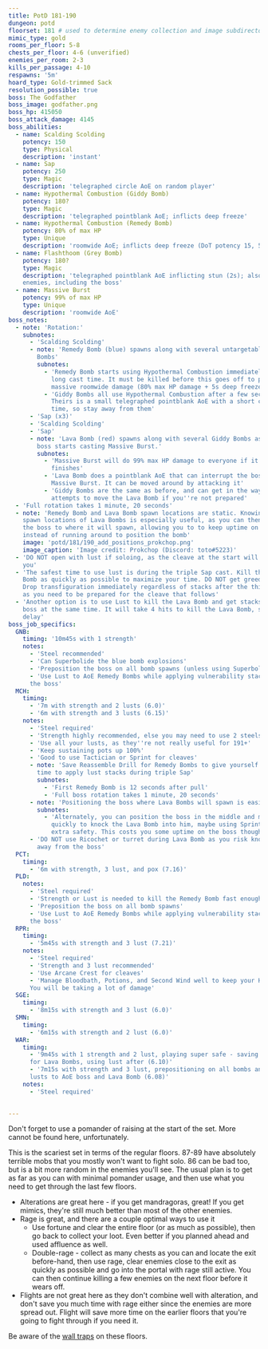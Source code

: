 ```yaml
---
title: PotD 181-190
dungeon: potd
floorset: 181 # used to determine enemy collection and image subdirectory
mimic_type: gold
rooms_per_floor: 5-8
chests_per_floor: 4-6 (unverified)
enemies_per_room: 2-3
kills_per_passage: 4-10
respawns: '5m'
hoard_type: Gold-trimmed Sack
resolution_possible: true
boss: The Godfather
boss_image: godfather.png
boss_hp: 415050
boss_attack_damage: 4145
boss_abilities:
  - name: Scalding Scolding
    potency: 150
    type: Physical
    description: 'instant'
  - name: Sap
    potency: 250
    type: Magic
    description: 'telegraphed circle AoE on random player'
  - name: Hypothermal Combustion (Giddy Bomb)
    potency: 180?
    type: Magic
    description: 'telegraphed pointblank AoE; inflicts deep freeze'
  - name: Hypothermal Combustion (Remedy Bomb)
    potency: 80% of max HP
    type: Unique
    description: 'roomwide AoE; inflicts deep freeze (DoT potency 15, 5s)'
  - name: Flashthoom (Grey Bomb)
    potency: 180?
    type: Magic
    description: 'telegraphed pointblank AoE inflicting stun (2s); also hits
    enemies, including the boss'
  - name: Massive Burst
    potency: 99% of max HP
    type: Unique
    description: 'roomwide AoE'
boss_notes:
  - note: 'Rotation:'
    subnotes:
      - 'Scalding Scolding'
      - note: 'Remedy Bomb (blue) spawns along with several untargetable Giddy
        Bombs'
        subnotes:
          - 'Remedy Bomb starts using Hypothermal Combustion immediately with a
            long cast time. It must be killed before this goes off to prevent
            massive roomwide damage (80% max HP damage + 5s deep freeze)'
          - 'Giddy Bombs all use Hypothermal Combustion after a few seconds.
            Theirs is a small telegraphed pointblank AoE with a short cast
            time, so stay away from them'
      - 'Sap (x3)'
      - 'Scalding Scolding'
      - 'Sap'
      - note: 'Lava Bomb (red) spawns along with several Giddy Bombs as the
        boss starts casting Massive Burst.'
        subnotes:
          - 'Massive Burst will do 99% max HP damage to everyone if it
            finishes'
          - 'Lava Bomb does a pointblank AoE that can interrupt the boss''s
            Massive Burst. It can be moved around by attacking it'
          - 'Giddy Bombs are the same as before, and can get in the way of your
            attempts to move the Lava Bomb if you''re not prepared'
  - 'Full rotation takes 1 minute, 20 seconds'
  - note: 'Remedy Bomb and Lava Bomb spawn locations are static. Knowing the
    spawn locations of Lava Bombs is especially useful, as you can then pull
    the boss to where it will spawn, allowing you to to keep uptime on the boss
    instead of running around to position the bomb'
    image: 'potd/181/190_add_positions_prokchop.png'
    image_caption: 'Image credit: Prokchop (Discord: toto#5223)'
  - 'DO NOT open with lust if soloing, as the cleave at the start will destroy
    you'
  - 'The safest time to use lust is during the triple Sap cast. Kill the Remedy
    Bomb as quickly as possible to maximize your time. DO NOT get greedy here.
    Drop transfiguration immediately regardless of stacks after the third Sap,
    as you need to be prepared for the cleave that follows'
  - 'Another option is to use Lust to kill the Lava Bomb and get stacks on the
    boss at the same time. It will take 4 hits to kill the Lava Bomb, so don''t
    delay'
boss_job_specifics:
  GNB:
    timing: '10m45s with 1 strength'
    notes:
      - 'Steel recommended'
      - 'Can Superbolide the blue bomb explosions'
      - 'Preposition the boss on all bomb spawns (unless using Superbolide)'
      - 'Use Lust to AoE Remedy Bombs while applying vulnerability stacks to
      the boss'
  MCH:
    timing:
      - '7m with strength and 2 lusts (6.0)'
      - '6m with strength and 3 lusts (6.15)'
    notes:
      - 'Steel required'
      - 'Strength highly recommended, else you may need to use 2 steels'
      - 'Use all your lusts, as they''re not really useful for 191+'
      - 'Keep sustaining pots up 100%'
      - 'Good to use Tactician or Sprint for cleaves'
      - note: 'Save Reassemble Drill for Remedy Bombs to give yourself lots of
        time to apply lust stacks during triple Sap'
        subnotes:
          - 'First Remedy Bomb is 12 seconds after pull'
          - 'Full boss rotation takes 1 minute, 20 seconds'
      - note: 'Positioning the boss where Lava Bombs will spawn is easiest'
        subnotes:
          - 'Alternately, you can position the boss in the middle and move
            quickly to knock the Lava Bomb into him, maybe using Sprint for
            extra safety. This costs you some uptime on the boss though'
      - 'DO NOT use Ricochet or turret during Lava Bomb as you risk knocking it
        away from the boss'
  PCT:
    timing:
      - '6m with strength, 3 lust, and pox (7.16)'
  PLD:
    notes:
      - 'Steel required'
      - 'Strength or Lust is needed to kill the Remedy Bomb fast enough'
      - 'Preposition the boss on all bomb spawns'
      - 'Use Lust to AoE Remedy Bombs while applying vulnerability stacks to
      the boss'
  RPR:
    timing:
      - '5m45s with strength and 3 lust (7.21)'
    notes:
      - 'Steel required'
      - 'Strength and 3 lust recommended'
      - 'Use Arcane Crest for cleaves'
      - 'Manage Bloodbath, Potions, and Second Wind well to keep your HP up.
      You will be taking a lot of damage'
  SGE:
    timing:
      - '8m15s with strength and 3 lust (6.0)'
  SMN:
    timing:
      - '6m15s with strength and 2 lust (6.0)'
  WAR:
    timing:
      - '9m45s with 1 strength and 2 lust, playing super safe - saving Berserk
      for Lava Bombs, using lust after (6.10)'
      - '7m15s with strength and 3 lust, prepositioning on all bombs and using
      lusts to AoE boss and Lava Bomb (6.08)'
    notes:
      - 'Steel required'

          
---
```


Don't forget to use a pomander of raising at the start of the set. More cannot
be found here, unfortunately.

This is the scariest set in terms of the regular floors. 87-89 have absolutely
terrible mobs that you mostly won't want to fight solo. 86 can be bad too, but
is a bit more random in the enemies you'll see. The usual plan is to get as far
as you can with minimal pomander usage, and then use what you need to get
through the last few floors.

* Alterations are great here - if you get mandragoras, great! If you get
mimics, they're still much better than most of the other enemies.
* Rage is great, and there are a couple optimal ways to use it
  * Use fortune and clear the entire floor (or as much as possible), then go
    back to collect your loot. Even better if you planned ahead and used
    affluence as well.
  * Double-rage - collect as many chests as you can and locate the exit
    before-hand, then use rage, clear enemies close to the exit as quickly as
    possible and go into the portal with rage still active. You can then
    continue killing a few enemies on the next floor before it wears off.
* Flights are not great here as they don't combine well with alteration, and
  don't save you much time with rage either since the enemies are more
  spread out. Flight will save more time on the earlier floors that you're
  going to fight through if you need it.

Be aware of the [wall traps](/wall_traps.html#potd-151-199) on these floors.
